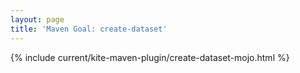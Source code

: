 ```yaml
---
layout: page
title: 'Maven Goal: create-dataset'
---
```


{% include current/kite-maven-plugin/create-dataset-mojo.html %}
